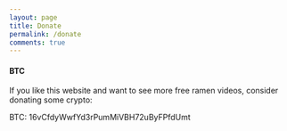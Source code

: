 ```yaml
---
layout: page
title: Donate
permalink: /donate
comments: true
---
```


<div class="row justify-content-between">
<div class="col-md-8 pr-5">    

<h4>BTC</h4>
<p>If you like this website and want to see more free ramen videos, consider donating some crypto: </p>
<p>BTC: 16vCfdyWwfYd3rPumMiVBH72uByFPfdUmt</p>


</div>
</div>
